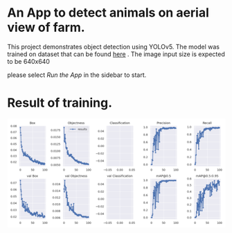 # An App to detect animals on aerial view of farm.

This project demonstrates object detection using YOLOv5. The model was trained on dataset that can be found [here](https://bird.nae-lab.org/cattle/) . The image input size is expected to be 640x640

please select *Run the App* in the sidebar to start.



# Result of training.

![result](https://github.com/Yodeman/object_detection/blob/main/results.png)
